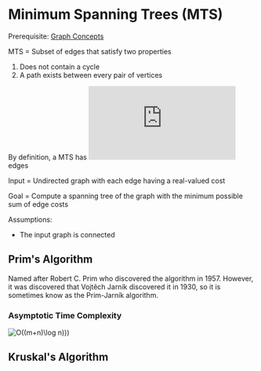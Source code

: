 # Minimum Spanning Trees (MTS)
Prerequisite: [Graph Concepts](../graph_concepts)

MTS = Subset of edges that satisfy two properties
1. Does not contain a cycle
1. A path exists between every pair of vertices

By definition, a MTS has ![n-1](https://latex.codecogs.com/gif.latex?n-1) edges

Input = Undirected graph with each edge having a real-valued cost

Goal = Compute a spanning tree of the graph with the minimum possible sum of
edge costs

Assumptions:
- The input graph is connected

## Prim's Algorithm
Named after Robert C. Prim who discovered the algorithm in 1957. However, it was
discovered that Vojtěch Jarník discovered it in 1930, so it is sometimes know as
the Prim-Jarník algorithm.

### Asymptotic Time Complexity
![O((m+n)\log
n))](https://latex.codecogs.com/gif.latex?O((m&plus;n)\log&space;n)))


## Kruskal's Algorithm
